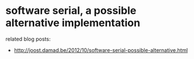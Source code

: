 software serial, a possible alternative implementation
======================================================

related blog posts:

* http://joost.damad.be/2012/10/software-serial-possible-alternative.html
